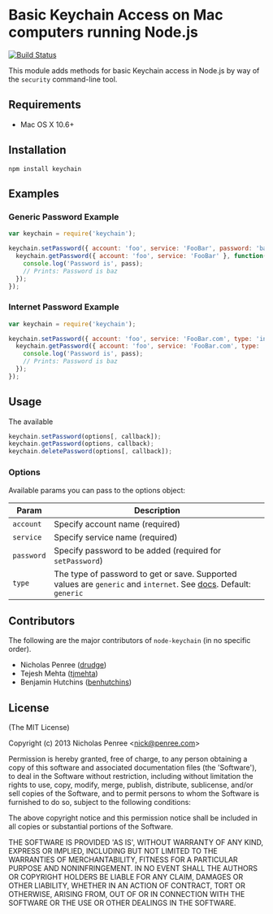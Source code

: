 #  Basic Keychain Access on Mac computers running Node.js 
[![Build Status](https://travis-ci.org/drudge/node-keychain.svg)](https://travis-ci.org/drudge/node-keychain)

  This module adds methods for basic Keychain access in Node.js by way of the `security` command-line tool.

## Requirements

 * Mac OS X 10.6+

## Installation

    npm install keychain

## Examples

### Generic Password Example

```javascript
var keychain = require('keychain');

keychain.setPassword({ account: 'foo', service: 'FooBar', password: 'baz' }, function(err) {
  keychain.getPassword({ account: 'foo', service: 'FooBar' }, function(err, pass) {
    console.log('Password is', pass);
    // Prints: Password is baz
  });
});
```

### Internet Password Example
```javascript
var keychain = require('keychain');

keychain.setPassword({ account: 'foo', service: 'FooBar.com', type: 'internet', password: 'baz' }, function(err) {
  keychain.getPassword({ account: 'foo', service: 'FooBar.com', type: 'internet' }, function(err, pass) {
    console.log('Password is', pass);
    // Prints: Password is baz
  });
});
```

## Usage

The available 
```js
keychain.setPassword(options[, callback]);
keychain.getPassword(options, callback);
keychain.deletePassword(options[, callback]);
```

### Options

Available params you can pass to the options object:

| Param | Description |
| ----- | ----------- |
| `account` | Specify account name (required) |
| `service` | Specify service name (required) |
| `password` | Specify password to be added (required for `setPassword`) |
| `type` | The type of password to get or save. Supported values are `generic` and `internet`. See [docs](https://developer.apple.com/legacy/library/documentation/Darwin/Reference/ManPages/man1/security.1.html). Default: `generic` |

## Contributors

The following are the major contributors of `node-keychain` (in no specific order).

  * Nicholas Penree ([drudge](https://github.com/drudge))
  * Tejesh Mehta ([tjmehta](https://github.com/tjmehta))
  * Benjamin Hutchins ([benhutchins](https://github.com/benhutchins))

## License

(The MIT License)

Copyright (c) 2013 Nicholas Penree &lt;nick@penree.com&gt;

Permission is hereby granted, free of charge, to any person obtaining
a copy of this software and associated documentation files (the
'Software'), to deal in the Software without restriction, including
without limitation the rights to use, copy, modify, merge, publish,
distribute, sublicense, and/or sell copies of the Software, and to
permit persons to whom the Software is furnished to do so, subject to
the following conditions:

The above copyright notice and this permission notice shall be
included in all copies or substantial portions of the Software.

THE SOFTWARE IS PROVIDED 'AS IS', WITHOUT WARRANTY OF ANY KIND,
EXPRESS OR IMPLIED, INCLUDING BUT NOT LIMITED TO THE WARRANTIES OF
MERCHANTABILITY, FITNESS FOR A PARTICULAR PURPOSE AND NONINFRINGEMENT.
IN NO EVENT SHALL THE AUTHORS OR COPYRIGHT HOLDERS BE LIABLE FOR ANY
CLAIM, DAMAGES OR OTHER LIABILITY, WHETHER IN AN ACTION OF CONTRACT,
TORT OR OTHERWISE, ARISING FROM, OUT OF OR IN CONNECTION WITH THE
SOFTWARE OR THE USE OR OTHER DEALINGS IN THE SOFTWARE.
